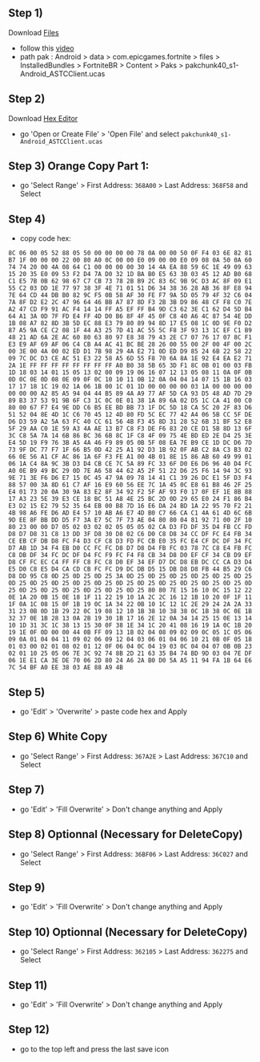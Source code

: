 ## Step 1)
Download [Files](https://play.google.com/store/apps/details?id=com.marc.files) 
- follow this [video](https://youtu.be/8N6MFhZ8XlY?si=ULY7uNq79dFiOSix)
- path pak : Android > data > com.epicgames.fortnite > files > InstalledBundles > FortniteBR > Content > Paks > pakchunk40_s1-Android_ASTCClient.ucas

## Step 2)
Download [Hex Editor](https://play.google.com/store/apps/details?id=tk.yunus.hexeditor&pcampaignid=web_share)
- go 'Open or Create File' > 'Open File' and select ```pakchunk40_s1-Android_ASTCClient.ucas```

## Step 3) Orange Copy Part 1:
- go 'Select Range' > First Address: ```368A00``` > Last Address: ```368F58``` and Select

## Step 4)
- copy code hex: 

```
8C 06 00 05 52 88 05 50 00 00 00 00 78 0A 00 00 50 0F F4 03 6E 82 81 B7 1F 00 00 00 22 00 80 A0 0C 00 00 E0 09 00 00 E0 09 08 0A 50 0A 60 74 74 20 00 4A 08 64 C1 00 00 00 00 30 14 4A EA 88 59 6C 1E 49 09 63 15 20 35 E0 09 53 F2 D4 7A D0 32 1D BA B0 E5 63 3B 03 45 12 AD B0 68 C1 E5 7B 0B 62 98 67 C7 CB 73 78 2B B9 2C 83 6C 9B 9C D3 AC 8F 09 E1 55 C2 03 DD 1E 77 97 38 3F 4E 71 01 51 D6 34 38 36 28 AB 36 8F E8 94 7E 64 CD 44 DB B0 82 9C F5 0B 58 AF 30 FE F7 9A 5D 05 79 4F 32 C6 04 7A 8F D2 E2 2C 47 96 64 46 BB A7 87 8D F3 2B 3B D9 86 48 CF F8 C0 7E A2 47 CD F9 91 AC F4 14 14 FF A5 EF FF B4 9D C3 62 3E C1 62 D4 5D B4 64 A1 3A 0D 7F FD E4 FF 4D D0 B6 8F 4F 45 0F C8 40 A6 4C 87 54 4E DD 1B 08 A7 82 8D 3B 5D EC 88 E3 79 80 89 94 8D 17 E5 08 1C 0D 9E F0 D2 87 A5 9A CE C2 08 1F 44 A3 25 7D 41 AC 55 5C F8 3F 93 13 1C EF C1 B9 48 21 AD 6A 2E AC 60 80 63 80 97 E8 38 79 43 2E C7 07 76 17 07 8C F1 E3 E9 AF 69 AF 06 C4 CB A4 AC 41 BC BE 28 26 00 55 00 2F 00 4F 00 2C 00 3E 00 4A 00 02 ED D1 7B 98 29 4A E2 71 0D ED D9 85 24 6B 22 58 22 09 7C DC D3 CE AC 51 E3 22 58 A5 6D 55 F8 70 6A 8A 1E 92 E4 EA E2 71 2A 1E FF FF FF FF FF FF FF FF A0 B0 38 5B 65 3D F1 8C 0B 01 00 03 FB 1D 18 03 14 01 15 05 13 02 00 09 19 06 16 07 12 13 05 08 11 0A 0F 0B 0D 0C 0E 0D 08 0E 09 0F 0C 10 10 11 0B 12 0A 04 04 14 07 15 1B 16 03 17 17 18 1C 19 02 1A 06 1B 00 1C 01 1D 00 00 00 00 03 1A 00 00 00 00 00 00 00 A2 85 A5 94 04 44 B5 89 4A A9 77 AF 5D CA 93 D5 48 AD 7D 29 89 B3 37 53 91 9B 6F C3 1C 0C 0E 01 38 1A 89 6A 02 D5 1C CA 41 00 C0 80 00 67 F7 E4 9E DD C6 B5 EE BD BB 73 1F DC 5D 18 CA 5C 20 2F 83 D6 51 52 04 8E 4D 1C C6 70 45 12 4D 80 FD 5C EC 77 42 A4 06 5B CC 5F DE D6 D3 59 A2 5A 63 FC 40 CC 61 56 4B F3 45 8D 31 28 52 6B 31 BF 52 E8 5F 29 AA C0 1E 59 A3 4A AE 13 B7 C8 F3 DE F6 83 20 CE D1 5B 8D 13 6F 3C C8 5A 7A 14 6B 86 BC 36 6B 8C 1F C8 4F 09 75 4E BD ED 2E D4 25 3E E4 5D 19 F9 76 3B A5 4A 46 F9 89 05 0B 5F 08 EA 7E B9 CE 1D DC D6 7D 73 9F DC 77 F7 1F 66 B5 0D 42 25 A1 92 D3 1B 92 0F AB C2 8A C3 B3 02 66 0E 56 A1 CF AC 86 1A 6F F3 FE A1 00 4B 01 8E 15 86 AB 60 49 99 01 06 1A C4 8A 9C 3B D3 D4 CB CE 7C 5A 89 FC 33 6F D0 E6 D6 96 40 D4 FC A0 0E B9 49 BC 29 0D 7E A6 58 44 62 A5 2F 51 22 D6 25 F6 14 94 3C 93 9E 71 3E F6 D6 E7 15 0C 45 47 9A 09 78 14 41 C1 39 26 DC E1 5F D3 F4 88 57 00 3A 8D 61 C7 AF 16 E9 60 56 EE 7C 1A 45 0C E8 61 B8 46 2F 25 E4 01 73 20 0A 30 9A 83 E2 8F 34 92 F2 5F AF 93 F0 17 0F EF 1E 8B 88 17 A3 23 5E 39 E3 CE 18 BC 51 A8 4E 25 BC 2D 0D 29 65 E0 24 F1 86 B4 E3 D2 15 E2 79 52 35 64 EB 00 B8 7D 16 E6 DA 24 BD 1A 22 95 70 F2 21 4B 98 A6 FE D6 AD E4 57 10 AB A6 E7 4D B0 C7 66 CA C1 4A 61 4D 6C 6B 9D EE 8F BB DD D5 F7 3A E7 5C 7F 73 AE 04 80 80 04 81 92 71 00 2F 10 80 23 00 00 D7 05 02 03 02 02 05 05 05 02 CA D3 FD DF 35 D4 FB CC FD D8 D7 D8 31 C8 13 DD 3F D8 30 D8 02 C6 D0 C8 D8 34 CC DF FC E4 FB 34 CE EB CF DB D8 FC F4 D3 CF C8 D3 FD FC CB E0 35 FC E4 CF DC DF 34 FC D7 AB 1D 34 F4 EB D0 CC FC FC D8 D7 D8 D4 FB FC 03 78 7C C8 E4 FB FC C8 DB DF 34 FC DC DF D4 FC F9 FC F4 F8 CB 34 D8 D0 EF CF 34 CB D9 EF D8 CF FC EC C4 FF FF C8 FC C8 D0 EF 34 EF D7 DC D8 EB DC CC CA D3 D4 E5 D0 C8 E5 D4 CA CD CB FC FC D9 DC DB D5 15 DB D8 D8 FB 44 B5 29 C6 D8 DD 95 C8 0D 25 0D 25 0D 25 3A 0D 25 0D 25 0D 25 0D 25 0D 25 0D 25 0D 25 0D 25 0D 25 0D 25 0D 25 0D 25 0D 25 0D 25 0D 25 0D 25 0D 25 0D 25 0D 25 0D 25 0D 25 0D 25 0D 25 0D 25 80 80 7E 15 16 10 0C 15 12 22 0E 1A 20 0B 15 0E 18 1F 11 22 19 10 1A 2C 2C 16 12 1B 10 20 0F 1F 11 1F 0A 1C 08 15 0F 1B 19 0C 1A 34 22 0B 10 1C 12 1C 2E 29 24 2A 2A 33 31 23 0B 0D 1B 29 22 0C 19 08 12 10 1B 38 10 38 38 0C 1B 38 0C 0E 1B 32 37 0E 1B 28 13 0A 2B 19 30 1B 17 16 2E 12 0A 34 14 25 15 0E 13 14 10 1D 31 3C 1C 38 13 15 30 0F 38 1E 34 1C 20 41 08 16 19 1A 0C 1B 20 19 1E 0F 0D 00 00 44 0B FF 09 13 1B 02 04 08 09 02 09 0C 05 1C 05 06 09 0A 01 04 04 11 09 02 06 09 12 04 03 06 01 04 06 10 21 0B 0F 05 18 01 03 00 02 01 08 02 01 12 0F 06 04 0C 04 19 03 0C 04 04 07 0B 0B 23 02 01 10 25 05 06 7E 3C 92 74 8B 2D 21 63 35 B4 74 BD 9D 03 04 7E DF 06 1E E1 CA 3E DE 70 06 2D 80 24 A6 2A B0 D0 5A A5 11 94 FA 1B 64 E6 7C 54 BF A0 EE 38 03 AE 88 A9 4B
```

## Step 5)
- go 'Edit' > 'Overwrite' > paste code hex and Apply 

## Step 6) White Copy
- go 'Select Range' > First Address: ```367A2E``` > Last Address: ```367C10``` and Select

## Step 7)
- go 'Edit' > 'Fill Overwrite' > Don't change anything and Apply

## Step 8) Optionnal (Necessary for DeleteCopy)
- go 'Select Range' > First Address: ```36BF06``` > Last Address: ```36C027``` and Select

## Step 9)
- go 'Edit' > 'Fill Overwrite' > Don't change anything and Apply

## Step 10) Optionnal (Necessary for DeleteCopy)
- go 'Select Range' > First Address: ```362105``` > Last Address: ```362275``` and Select

## Step 11)
- go 'Edit' > 'Fill Overwrite' > Don't change anything and Apply

## Step 12)
- go to the top left and press the last save icon